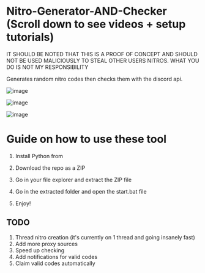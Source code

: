 # Nitro-Generator-AND-Checker (Scroll down to see videos + setup tutorials)
 
IT SHOULD BE NOTED THAT THIS IS A PROOF OF CONCEPT AND SHOULD NOT BE USED MALICIOUSLY TO STEAL OTHER USERS NITROS. WHAT YOU DO IS NOT MY RESPONSIBILITY 

Generates random nitro codes then checks them with the discord api.
 
![image](https://user-images.githubusercontent.com/116505654/197413858-d895a5e0-927b-4224-842a-aaf9ab30e6d4.png)
 
![image](https://user-images.githubusercontent.com/116505654/197413887-9cb1522f-59f6-4976-a964-c0c8cf534d65.png)  

![image](https://user-images.githubusercontent.com/116505654/197413911-88b85b22-701b-4115-a49e-58a0fcd802d5.png)

# Guide on how to use these tool 
 
1. Install Python from 
  
2. Download the repo as a ZIP
 
3. Go in your file explorer and extract the ZIP file 

4. Go in the extracted folder and open the start.bat file

5. Enjoy!   


 
## TODO
1. Thread nitro creation (it's currently on 1 thread and going insanely fast)  
2. Add more proxy sources
3. Speed up checking 
4. Add notifications for valid codes 
5. Claim valid codes automatically 